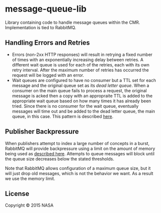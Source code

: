 # message-queue-lib

Library containing code to handle message queues within the CMR.  Implementation is tied to RabbitMQ.

## Handling Errors and Retries

* Errors (non-2xx HTTP responses) will result in retrying a fixed number of times with an exponentially increasing delay between retries. A different wait queue is used for each of the retries, each with its own retry interval. After the maximum number of retries has occurred the request will be logged with an error.
* Wait queues are configured to have no consumer but a TTL set for each message and the original queue set as its _dead letter queue_.  When a consumer on the main queue fails to process a request, the original message is acked then a copy with an appropraite TTL is added to the appropriate wait queue based on how many times it has already been tried. Since there is no consumer for the wait queue, eventually messages will time out and be added to the dead letter queue, the main queue, in this case. This pattern is described [here](zhttp://globaldev.co.uk/2014/07/back-off-and-retry-with-rabbitmq/).

## Publisher Backpressure

When publishers attempt to index a large number of concepts in a burst, RabbitMQ will provide backpressure using a limit on the amount of memory being used as [described here](http://www.rabbitmq.com/memory.html). Attempts to queue messages will block until the queue size decreases below the stated thresholds.

Note that RabbitMQ allows configuration of a maximum queue size, but it will just drop old messages, which is not the behavior we want.  As a result we use the memory limit.

## License

Copyright © 2015 NASA